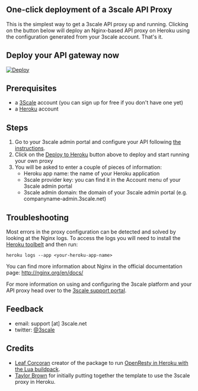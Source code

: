 ## One-click deployment of a 3scale API Proxy

This is the simplest way to get a 3scale API proxy up and running. Clicking on the button below will deploy an Nginx-based API proxy on Heroku using the configuration generated from your 3scale account. That's it.

## Deploy your API gateway now

[![Deploy](https://www.herokucdn.com/deploy/button.png)](https://heroku.com/deploy)

## Prerequisites

* a [3Scale](http://3scale.net) account (you can sign up for free if you don't have one yet)
* a [Heroku](http://heroku.com) account

## Steps

1. Go to your 3scale admin portal and configure your API following [the instructions](https://support.3scale.net/get-started/quickstarts/hello-world-nginx).
2. Click on the [Deploy to Heroku](#deploy-your-api-gateway-now) button above to deploy and start running your own proxy
3. You will be asked to enter a couple of pieces of information:
    * Heroku app name: the name of your Heroku application
    * 3scale provider key: you can find it in the Account menu of your 3scale admin portal
    * 3scale admin domain: the domain of your 3scale admin portal (e.g. companyname-admin.3scale.net)

## Troubleshooting

Most errors in the proxy configuration can be detected and solved by looking at the Nginx logs. To access the logs you will need to install the [Heroku toolbelt](https://toolbelt.heroku.com/) and then run:
```shell
heroku logs --app <your-heroku-app-name>
```

You can find more information about Nginx in the official documentation page: http://nginx.org/en/docs/

For more information on using and configuring the 3scale platform and your API proxy head over to the [3scale support portal](https://support.3scale.net/).

## Feedback

* email: support [at] 3scale.net
* twitter: [@3scale](http://www.twitter.com/3scale)

## Credits

* [Leaf Corcoran](https://github.com/leafo) creator of the package to run [OpenResty in Heroku with the Lua buildpack](https://github.com/leafo/heroku-openresty).
* [Taylor Brown](https://github.com/Taytay) for initially putting together the template to use the 3scale proxy in Heroku.
